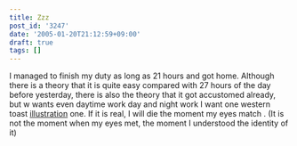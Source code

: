 ```yaml
---
title: Zzz
post_id: '3247'
date: '2005-01-20T21:12:59+09:00'
draft: true
tags: []
---
```


I managed to finish my duty as long as 21 hours and got home. Although there is a theory that it is quite easy compared with 27 hours of the day before yesterday, there is also the theory that it got accustomed already, but w wants even daytime work day and night work I want one western toast [illustration](https://danmaq.com/3246) one. If it is real, I will die the moment my eyes match . (It is not the moment when my eyes met, the moment I understood the identity of it)
